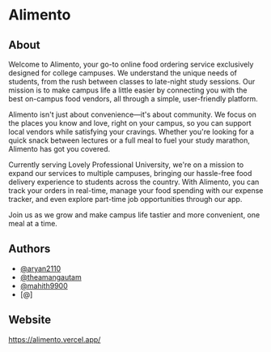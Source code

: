 # Alimento

## About

Welcome to Alimento, your go-to online food ordering service exclusively designed for college campuses. We understand the unique needs of students, from the rush between classes to late-night study sessions. Our mission is to make campus life a little easier by connecting you with the best on-campus food vendors, all through a simple, user-friendly platform.

Alimento isn't just about convenience—it's about community. We focus on the places you know and love, right on your campus, so you can support local vendors while satisfying your cravings. Whether you're looking for a quick snack between lectures or a full meal to fuel your study marathon, Alimento has got you covered.

Currently serving Lovely Professional University, we're on a mission to expand our services to multiple campuses, bringing our hassle-free food delivery experience to students across the country. With Alimento, you can track your orders in real-time, manage your food spending with our expense tracker, and even explore part-time job opportunities through our app.

Join us as we grow and make campus life tastier and more convenient, one meal at a time.

## Authors

- [@aryan2110](https://github.com/aryan2110)
- [@theamangautam](https://github.com/theamangautam)
- [@mahith9900](https://github.com/mahith9900)
- [@]

## Website

https://alimento.vercel.app/
